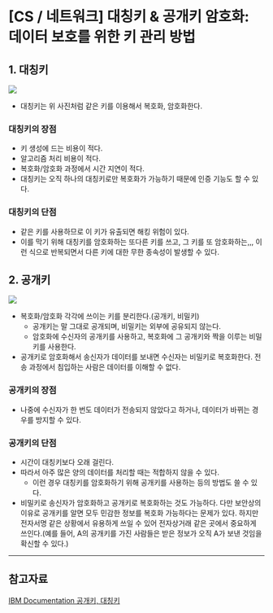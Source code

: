 # [CS / 네트워크] 대칭키 & 공개키 암호화: 데이터 보호를 위한 키 관리 방법

## 1. 대칭키

![](https://velog.velcdn.com/images/urjimyu/post/3e489326-ff52-4d11-b229-4a41862f106c/image.png)

- 대칭키는 위 사진처럼 같은 키를 이용해서 복호화, 암호화한다.

### 대칭키의 장점

- 키 생성에 드는 비용이 적다.
- 알고리즘 처리 비용이 적다.
- 복호화/암호화 과정에서 시간 지연이 적다.
- 대칭키는 오직 하나의 대칭키로만 복호화가 가능하기 때문에 인증 기능도 할 수 있다.

### 대칭키의 단점

- 같은 키를 사용하므로 이 키가 유출되면 해킹 위험이 있다.
- 이를 막기 위해 대칭키를 암호화하는 또다른 키를 쓰고, 그 키를 또 암호화하는,,, 이런 식으로 반복되면서 다른 키에 대한 무한 종속성이 발생할 수 있다.

## 2. 공개키

![](https://velog.velcdn.com/images/urjimyu/post/9c80aebd-c667-4ad9-8fc5-348c2a0463f9/image.png)

- 복호화/암호화 각각에 쓰이는 키를 분리한다.(공개키, 비밀키)
  - 공개키는 말 그대로 공개되며, 비밀키는 외부에 공유되지 않는다.
  - 암호화에 수신자의 공개키를 사용하고, 복호화에 그 공개키와 짝을 이루는 비밀키를 사용한다.
- 공개키로 암호화해서 송신자가 데이터를 보내면 수신자는 비밀키로 복호화한다. 전송 과정에서 침입하는 사람은 데이터를 이해할 수 없다.

### 공개키의 장점

- 나중에 수신자가 한 번도 데이터가 전송되지 않았다고 하거나, 데이터가 바뀌는 경우를 방지할 수 있다.

### 공개키의 단점

- 시간이 대칭키보다 오래 걸린다.
- 따라서 아주 많은 양의 데이터를 처리할 때는 적합하지 않을 수 있다.
  - 이런 경우 대칭키를 암호화하기 위해 공개키를 사용하는 등의 방법도 쓸 수 있다.
- 비밀키로 송신자가 암호화하고 공개키로 복호화하는 것도 가능하다. 다만 보안상의 이유로 공개키를 알면 모두 민감한 정보를 복호화 가능하다는 문제가 있다. 하지만 전자서명 같은 상황에서 유용하게 쓰일 수 있어 전자상거래 같은 곳에서 중요하게 쓰인다.(예를 들어, A의 공개키를 가진 사람들은 받은 정보가 오직 A가 보낸 것임을 확신할 수 있다.)

---

## 참고자료

[IBM Documentation 공개키, 대칭키](https://www.ibm.com/docs/en/ztpf/1.1.0.15?topic=concepts-public-key-cryptography)
